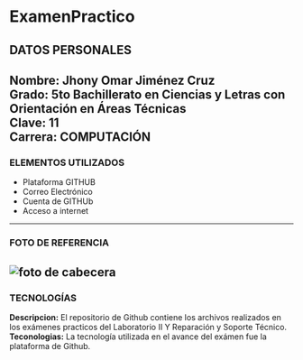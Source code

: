 # ExamenPractico
## DATOS PERSONALES<br>
**Nombre:** Jhony Omar Jiménez Cruz<br>
**Grado:** 5to Bachillerato en Ciencias y Letras con Orientación en Áreas Técnicas<br>
**Clave:** 11<br>
**Carrera:** COMPUTACIÓN<br>
---
### ELEMENTOS UTILIZADOS
* Plataforma GITHUB<br>
* Correo Electrónico<br>
* Cuenta de GITHUb<br>
* Acceso a internet<br>
---
### FOTO DE REFERENCIA<br>
![foto de cabecera](https://cdn-icons-png.flaticon.com/512/25/25231.png)<br>
---
### TECNOLOGÍAS<br>
**Descripcion:** El repositorio de Github contiene los archivos realizados en los exámenes practicos del Laboratorio II Y Reparación y Soporte Técnico.<br>
**Teconologias:** La tecnología utilizada en el avance del exámen fue la plataforma de Github.<br>
